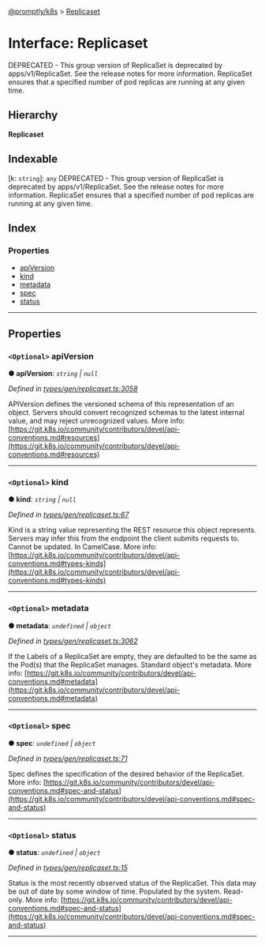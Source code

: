 [@promptly/k8s](../README.md) > [Replicaset](../interfaces/replicaset.md)

# Interface: Replicaset

DEPRECATED - This group version of ReplicaSet is deprecated by apps/v1/ReplicaSet. See the release notes for more information. ReplicaSet ensures that a specified number of pod replicas are running at any given time.

## Hierarchy

**Replicaset**

## Indexable

\[k: `string`\]:&nbsp;`any`
DEPRECATED - This group version of ReplicaSet is deprecated by apps/v1/ReplicaSet. See the release notes for more information. ReplicaSet ensures that a specified number of pod replicas are running at any given time.

## Index

### Properties

* [apiVersion](replicaset.md#apiversion)
* [kind](replicaset.md#kind)
* [metadata](replicaset.md#metadata)
* [spec](replicaset.md#spec)
* [status](replicaset.md#status)

---

## Properties

<a id="apiversion"></a>

### `<Optional>` apiVersion

**● apiVersion**: *`string` \| `null`*

*Defined in [types/gen/replicaset.ts:3058](https://github.com/rzane/k8s/blob/67fb0bc/src/types/gen/replicaset.ts#L3058)*

APIVersion defines the versioned schema of this representation of an object. Servers should convert recognized schemas to the latest internal value, and may reject unrecognized values. More info: [https://git.k8s.io/community/contributors/devel/api-conventions.md#resources](https://git.k8s.io/community/contributors/devel/api-conventions.md#resources)

___
<a id="kind"></a>

### `<Optional>` kind

**● kind**: *`string` \| `null`*

*Defined in [types/gen/replicaset.ts:67](https://github.com/rzane/k8s/blob/67fb0bc/src/types/gen/replicaset.ts#L67)*

Kind is a string value representing the REST resource this object represents. Servers may infer this from the endpoint the client submits requests to. Cannot be updated. In CamelCase. More info: [https://git.k8s.io/community/contributors/devel/api-conventions.md#types-kinds](https://git.k8s.io/community/contributors/devel/api-conventions.md#types-kinds)

___
<a id="metadata"></a>

### `<Optional>` metadata

**● metadata**: *`undefined` \| `object`*

*Defined in [types/gen/replicaset.ts:3062](https://github.com/rzane/k8s/blob/67fb0bc/src/types/gen/replicaset.ts#L3062)*

If the Labels of a ReplicaSet are empty, they are defaulted to be the same as the Pod(s) that the ReplicaSet manages. Standard object's metadata. More info: [https://git.k8s.io/community/contributors/devel/api-conventions.md#metadata](https://git.k8s.io/community/contributors/devel/api-conventions.md#metadata)

___
<a id="spec"></a>

### `<Optional>` spec

**● spec**: *`undefined` \| `object`*

*Defined in [types/gen/replicaset.ts:71](https://github.com/rzane/k8s/blob/67fb0bc/src/types/gen/replicaset.ts#L71)*

Spec defines the specification of the desired behavior of the ReplicaSet. More info: [https://git.k8s.io/community/contributors/devel/api-conventions.md#spec-and-status](https://git.k8s.io/community/contributors/devel/api-conventions.md#spec-and-status)

___
<a id="status"></a>

### `<Optional>` status

**● status**: *`undefined` \| `object`*

*Defined in [types/gen/replicaset.ts:15](https://github.com/rzane/k8s/blob/67fb0bc/src/types/gen/replicaset.ts#L15)*

Status is the most recently observed status of the ReplicaSet. This data may be out of date by some window of time. Populated by the system. Read-only. More info: [https://git.k8s.io/community/contributors/devel/api-conventions.md#spec-and-status](https://git.k8s.io/community/contributors/devel/api-conventions.md#spec-and-status)

___

